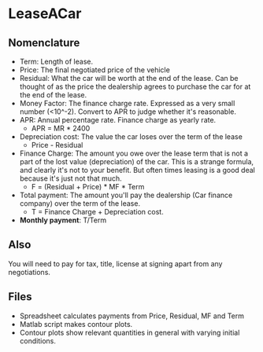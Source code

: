 # LeaseACar

## Nomenclature

* Term:  Length of lease.
* Price:  The final negotiated price of the vehicle   
* Residual:  What the car will be worth at the end of the lease.  Can be thought of as the price the dealership agrees to purchase the car for at the end of the lease.
* Money Factor:  The finance charge rate.  Expressed as a very small number (<10^-2).  Convert to APR to judge whether it's reasonable.
* APR: Annual percentage rate.  Finance charge as yearly rate. 
	* APR = MR * 2400
* Depreciation cost: The value the car loses over the term of the lease
	* Price - Residual
* Finance Charge: The amount you owe over the lease term that is not a part of the lost value (depreciation) of the car.  This is a strange formula, and clearly it's not to your benefit.  But often times leasing is a good deal because it's just not that much.
	* F = (Residual + Price) * MF * Term
* Total payment:  The amount you'll pay the dealership (Car finance company) over the term of the lease.  
	* T = Finance Charge + Depreciation cost.
* __Monthly payment__: T/Term

## Also

You will need to pay for tax, title, license at signing apart from any negotiations.

## Files

* Spreadsheet calculates payments from Price, Residual, MF and Term
* Matlab script makes contour plots.
* Contour plots show relevant quantities in general with varying initial conditions.